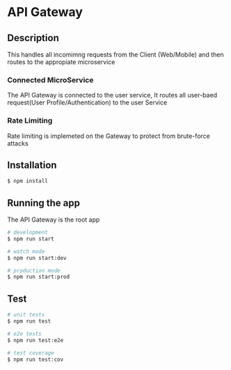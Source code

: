 # API Gateway

## Description

This handles all incomimng requests from the Client (Web/Mobile) and then routes to the appropiate microservice

### Connected MicroService

The API Gateway is connected to the user service, It routes all user-baed request(User Profile/Authentication) to the user Service

### Rate Limiting

Rate limiting is implemeted on the Gateway to protect from brute-force attacks

## Installation

```bash
$ npm install
```

## Running the app

The API Gateway is the root app

```bash
# development
$ npm run start

# watch mode
$ npm run start:dev

# production mode
$ npm run start:prod
```

## Test

```bash
# unit tests
$ npm run test

# e2e tests
$ npm run test:e2e

# test coverage
$ npm run test:cov
```
